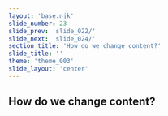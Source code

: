 ```yaml
---
layout: 'base.njk'
slide_number: 23
slide_prev: 'slide_022/'
slide_next: 'slide_024/'
section_title: 'How do we change content?'
slide_title: ''
theme: 'theme_003'
slide_layout: 'center'
---
```


<section class="slide__text">

# How do we change content?

</section>
